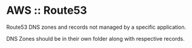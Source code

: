 # AWS :: Route53

Route53 DNS zones and records not managed by a specific application.

DNS Zones should be in their own folder along with respective records.
